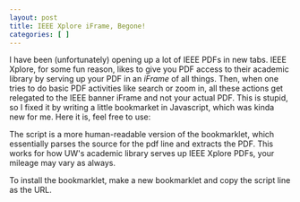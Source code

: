 ```yaml
---
layout: post
title: IEEE Xplore iFrame, Begone! 
categories: [ ]
---
```


I have been (unfortunately) opening up a lot of IEEE PDFs in new tabs. IEEE Xplore, for some fun reason, likes to give you PDF access to their academic library by serving up your PDF in an *iFrame* of all things. Then, when one tries to do basic PDF activities like search or zoom in, all these actions get relegated to the IEEE banner iFrame and not your actual PDF. This is stupid, so I fixed it by writing a little bookmarket in Javascript, which was kinda new for me. Here it is, feel free to use:

<script src="https://gist.github.com/amritamaz/0714b280999288a8d5f6.js"></script>

The script is a more human-readable version of the bookmarklet, which essentially parses the source for the pdf line and extracts the PDF. This works for how UW's academic library serves up IEEE Xplore PDFs, your mileage may vary as always.

To install the bookmarklet, make a new bookmarklet and copy the script line as the URL. 